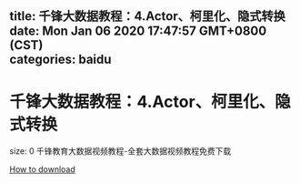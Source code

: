 
title: 千锋大数据教程：4.Actor、柯里化、隐式转换
date: Mon Jan 06 2020 17:47:57 GMT+0800 (CST)    
categories: baidu
---

# 千锋大数据教程：4.Actor、柯里化、隐式转换
size: 0
 千锋教育大数据视频教程-全套大数据视频教程免费下载
 

[How to download](https://bpcam.bemobtrk.com/go/2ceec3aa-1ca2-46d6-b9ff-aaa5c184517c?jno=4738)